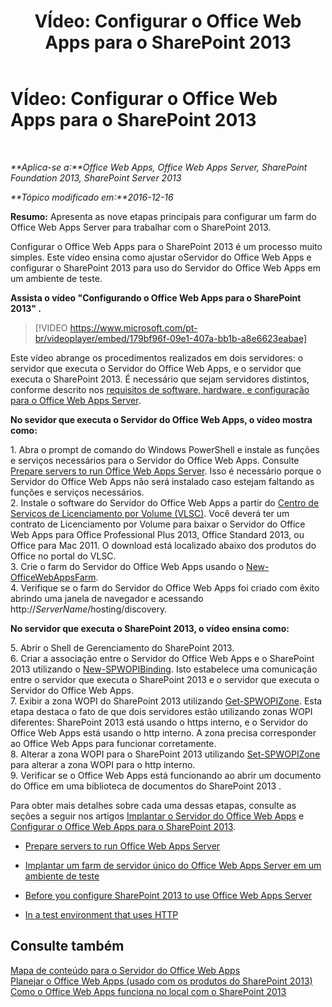 ﻿---
title: 'VÍdeo: Configurar o Office Web Apps para o SharePoint 2013'
TOCTitle: 'VÍdeo: Configurar o Office Web Apps para o SharePoint 2013'
ms:assetid: 0c02633f-3839-448b-ae83-24f24c254179
ms:mtpsurl: https://technet.microsoft.com/pt-br/library/Dn455088(v=office.15)
ms:contentKeyID: 58487584
ms.date: 12/18/2017
mtps_version: v=office.15
ms.translationtype: HT
---

# VÍdeo: Configurar o Office Web Apps para o SharePoint 2013

 

_**Aplica-se a:**Office Web Apps, Office Web Apps Server, SharePoint Foundation 2013, SharePoint Server 2013_

_**Tópico modificado em:**2016-12-16_

**Resumo:** Apresenta as nove etapas principais para configurar um farm do Office Web Apps Server para trabalhar com o SharePoint 2013.

Configurar o Office Web Apps para o SharePoint 2013 é um processo muito simples. Este vídeo ensina como ajustar oServidor do Office Web Apps e configurar o SharePoint 2013 para uso do Servidor do Office Web Apps em um ambiente de teste.


**Assista o vídeo "Configurando o Office Web Apps para o SharePoint 2013" .**

> [!VIDEO https://www.microsoft.com/pt-br/videoplayer/embed/179bf96f-09e1-407a-bb1b-a8e6623eabae]

Este vídeo abrange os procedimentos realizados em dois servidores: o servidor que executa o Servidor do Office Web Apps, e o servidor que executa o SharePoint 2013. É necessário que sejam servidores distintos, conforme descrito nos [requisitos de software, hardware, e configuração para o Office Web Apps Server](plan-office-web-apps-server.md).

**No sevidor que executa o Servidor do Office Web Apps, o vídeo mostra como:**

1\. Abra o prompt de comando do Windows PowerShell e instale as funções e serviços necessários para o Servidor do Office Web Apps. Consulte [Prepare servers to run Office Web Apps Server](deploy-office-web-apps-server.md). Isso é necessário porque o Servidor do Office Web Apps não será instalado caso estejam faltando as funções e serviços necessários.  
2\. Instale o software do Servidor do Office Web Apps a partir do [Centro de Serviços de Licenciamento por Volume (VLSC)](http://go.microsoft.com/fwlink/p/?linkid=256561). Você deverá ter um contrato de Licenciamento por Volume para baixar o Servidor do Office Web Apps para Office Professional Plus 2013, Office Standard 2013, ou Office para Mac 2011. O download está localizado abaixo dos produtos do Office no portal do VLSC.  
3\. Crie o farm do Servidor do Office Web Apps usando o [New-OfficeWebAppsFarm](new-officewebappsfarm.md).  
4\. Verifique se o farm do Servidor do Office Web Apps foi criado com êxito abrindo uma janela de navegador e acessando http://*ServerName*/hosting/discovery.

**No servidor que executa o SharePoint 2013, o vídeo ensina como:**

5\. Abrir o Shell de Gerenciamento do SharePoint 2013.  
6\. Criar a associação entre o Servidor do Office Web Apps e o SharePoint 2013 utilizando o [New-SPWOPIBinding](new-spwopibinding.md). Isto estabelece uma comunicação entre o servidor que executa o SharePoint 2013 e o servidor que executa o Servidor do Office Web Apps.  
7\. Exibir a zona WOPI do SharePoint 2013 utilizando [Get-SPWOPIZone](get-spwopizone.md). Esta etapa destaca o fato de que dois servidores estão utilizando zonas WOPI diferentes: SharePoint 2013 está usando o https interno, e o Servidor do Office Web Apps está usando o http interno. A zona precisa corresponder ao Office Web Apps para funcionar corretamente.  
8\. Alterar a zona WOPI para o SharePoint 2013 utilizando [Set-SPWOPIZone](set-spwopizone.md) para alterar a zona WOPI para o http interno.  
9\. Verificar se o Office Web Apps está funcionando ao abrir um documento do Office em uma biblioteca de documentos do SharePoint 2013 .

Para obter mais detalhes sobre cada uma dessas etapas, consulte as seções a seguir nos artigos [Implantar o Servidor do Office Web Apps](deploy-office-web-apps-server.md) e [Configurar o Office Web Apps para o SharePoint 2013](configure-office-web-apps-for-sharepoint-2013.md).

  - [Prepare servers to run Office Web Apps Server](deploy-office-web-apps-server.md)

  - [Implantar um farm de servidor único do Office Web Apps Server em um ambiente de teste](deploy-office-web-apps-server.md)

  - [Before you configure SharePoint 2013 to use Office Web Apps Server](configure-office-web-apps-for-sharepoint-2013.md)

  - [In a test environment that uses HTTP](configure-office-web-apps-for-sharepoint-2013.md)

## Consulte também


[Mapa de conteúdo para o Servidor do Office Web Apps](content-roadmap-for-office-web-apps-server.md)  
[Planejar o Office Web Apps (usado com os produtos do SharePoint 2013)](plan-office-web-apps-used-with-sharepoint-2013.md)  
[Como o Office Web Apps funciona no local com o SharePoint 2013](how-office-web-apps-work-on-premises-with-sharepoint-2013.md)  
  

[](how-office-web-apps-work-on-premises-with-sharepoint-2013.md)

